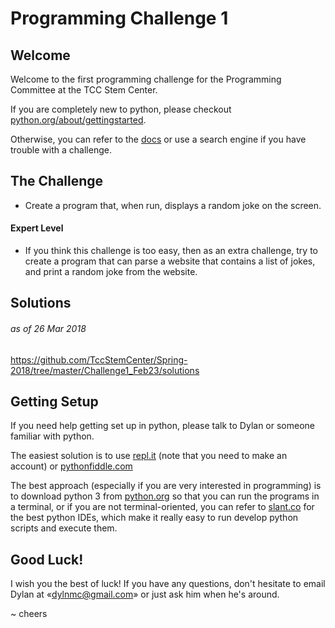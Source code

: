 Programming Challenge 1
=======================

## Welcome

Welcome to the first programming challenge for the Programming Committee at the TCC Stem Center.

If you are completely new to python, please checkout [python.org/about/gettingstarted](https://www.python.org/about/gettingstarted/).

Otherwise, you can refer to the [docs](https://docs.python.org/3/) or use a search engine if you have trouble with a challenge.

## The Challenge

* Create a program that, when run, displays a random joke on the screen.

#### Expert Level

* If you think this challenge is too easy, then as an extra challenge, try to create a program that can parse a website that contains
  a list of jokes, and print a random joke from the website.


## Solutions

###### as of 26 Mar 2018

https://github.com/TccStemCenter/Spring-2018/tree/master/Challenge1_Feb23/solutions

## Getting Setup

If you need help getting set up in python, please talk to Dylan or someone familiar with python.

The easiest solution is to use [repl.it](https://repl.it/) (note that you need to make an account) or [pythonfiddle.com](http://pythonfiddle.com/)

The best approach (especially if you are very interested in programming) is to download python 3 from [python.org](https://www.python.org/) so that you can run the programs in a terminal, or if you are not terminal-oriented, you can refer to [slant.co](https://www.slant.co/topics/366/~best-python-ides) for the best python IDEs, which make it really easy to run develop python scripts and execute them.

## Good Luck!

I wish you the best of luck! If you have any questions, don't hesitate to email Dylan at «dylnmc@gmail.com» or just ask him when he's around.

~ cheers

